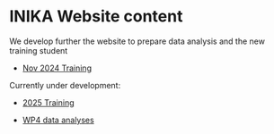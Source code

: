 # INIKA Website content

We develop further the website to prepare data analysis
and the new training student

- [Nov 2024 Training](https://norwegianveterinaryinstitute.github.io/INIKA/2024_Training/#content)

Currently under development:

- [2025 Training](https://norwegianveterinaryinstitute.github.io/INIKA/2025_Training/#content)

- [WP4 data analyses](https://norwegianveterinaryinstitute.github.io/INIKA/WP4/#content)
